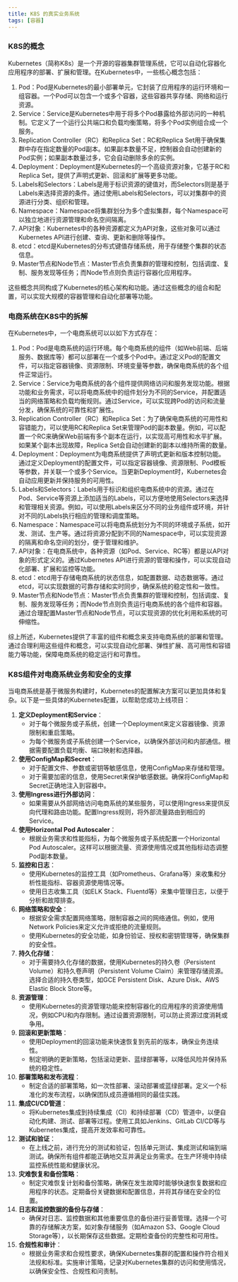 ```yaml
---
title: K8S 的真实业务系统
tags: [容器]
---
```

### K8S的概念

Kubernetes（简称K8s）是一个开源的容器集群管理系统，它可以自动化容器化应用程序的部署、扩展和管理。在Kubernetes中，一些核心概念包括：
1. Pod：Pod是Kubernetes的最小部署单元，它封装了应用程序的运行环境和一组容器。一个Pod可以包含一个或多个容器，这些容器共享存储、网络和运行资源。
2. Service：Service是Kubernetes中用于将多个Pod暴露给外部访问的一种机制。它定义了一个运行公共端口和负载均衡策略，将多个Pod实例组合成一个服务。
3. Replication Controller（RC）和Replica Set：RC和Replica Set用于确保集群中存在指定数量的Pod副本。如果副本数量不足，控制器会自动创建新的Pod实例；如果副本数量过多，它会自动删除多余的实例。
4. Deployment：Deployment是Kubernetes的一个高级资源对象，它基于RC和Replica Set，提供了声明式更新、回滚和扩展等更多功能。
5. Labels和Selectors：Labels是用于标识资源的键值对，而Selectors则是基于Labels来选择资源的条件。通过使用Labels和Selectors，可以对集群中的资源进行分类、组织和管理。
6. Namespace：Namespace将集群划分为多个虚拟集群，每个Namespace可以独立地进行资源管理和命名空间隔离。
7. API对象：Kubernetes中的各种资源都定义为API对象，这些对象可以通过Kubernetes API进行创建、查询、更新和删除等操作。
8. etcd：etcd是Kubernetes的分布式键值存储系统，用于存储整个集群的状态信息。
9. Master节点和Node节点：Master节点负责集群的管理和控制，包括调度、复制、服务发现等任务；而Node节点则负责运行容器化应用程序。

这些概念共同构成了Kubernetes的核心架构和功能。通过这些概念的组合和配置，可以实现大规模的容器管理和自动化部署等功能。

### 电商系统在K8S中的拆解

在Kubernetes中，一个电商系统可以以如下方式存在：

1. Pod：Pod是电商系统的运行环境。每个电商系统的组件（如Web前端、后端服务、数据库等）都可以部署在一个或多个Pod中。通过定义Pod的配置文件，可以指定容器镜像、资源限制、环境变量等参数，确保电商系统的各个组件正常运行。
2. Service：Service为电商系统的各个组件提供网络访问和服务发现功能。根据功能和业务需求，可以将电商系统中的组件划分为不同的Service，并配置适当的网络策略和负载均衡规则。通过Service，可以实现跨Pod的访问和流量分发，确保系统的可靠性和扩展性。
3. Replication Controller（RC）和Replica Set：为了确保电商系统的可用性和容错能力，可以使用RC和Replica Set来管理Pod的副本数量。例如，可以配置一个RC来确保Web前端有多个副本在运行，以实现高可用性和水平扩展。如果某个副本出现故障，Replica Set会自动创建新的副本以维持所需的数量。
4. Deployment：Deployment为电商系统提供了声明式更新和版本控制功能。通过定义Deployment的配置文件，可以指定容器镜像、资源限制、Pod模板等参数，并关联一个或多个Service。当更新Deployment时，Kubernetes会自动应用更新并保持服务的可用性。
5. Labels和Selectors：Labels用于标识和组织电商系统中的资源。通过在Pod、Service等资源上添加适当的Labels，可以方便地使用Selectors来选择和管理相关资源。例如，可以使用Labels来区分不同的业务组件或环境，并针对不同的Labels执行相应的管理和调度策略。
6. Namespace：Namespace可以将电商系统划分为不同的环境或子系统，如开发、测试、生产等。通过将资源分配到不同的Namespace中，可以实现资源的隔离和命名空间的划分，便于管理和维护。
7. API对象：在电商系统中，各种资源（如Pod、Service、RC等）都是以API对象的形式定义的。通过Kubernetes API进行资源的管理和操作，可以实现自动化部署、扩展和监控等功能。
8. etcd：etcd用于存储电商系统的状态信息，如配置数据、动态数据等。通过etcd，可以实现数据的可靠存储和实时同步，确保系统的稳定性和一致性。
9. Master节点和Node节点：Master节点负责集群的管理和控制，包括调度、复制、服务发现等任务；而Node节点则负责运行电商系统的各个组件和容器。通过合理配置Master节点和Node节点，可以实现资源的优化利用和系统的可伸缩性。

综上所述，Kubernetes提供了丰富的组件和概念来支持电商系统的部署和管理。通过合理利用这些组件和概念，可以实现自动化部署、弹性扩展、高可用性和容错能力等功能，保障电商系统的稳定运行和可靠性。

### K8S组件对电商系统业务和安全的支撑

当电商系统是基于微服务构建时，Kubernetes的配置解决方案可以更加具体和复杂。以下是一些具体的Kubernetes配置，以帮助您成功上线项目：

1. **定义Deployment和Service**：
	* 对于每个微服务或子系统，创建一个Deployment来定义容器镜像、资源限制和重启策略。
	* 为每个微服务或子系统创建一个Service，以确保外部访问和内部通信。根据需要配置负载均衡、端口映射和选择器。
2. **使用ConfigMap和Secret**：
	* 对于配置文件、参数或密钥等敏感信息，使用ConfigMap来存储和管理。
	* 对于需要加密的信息，使用Secret来保护敏感数据。确保将ConfigMap和Secret正确地注入到容器中。
3. **使用Ingress进行外部访问**：
	* 如果需要从外部网络访问电商系统的某些服务，可以使用Ingress来提供反向代理和路由功能。配置Ingress规则，将外部流量路由到相应的Service。
4. **使用Horizontal Pod Autoscaler**：
	* 根据业务需求和性能指标，为每个微服务或子系统配置一个Horizontal Pod Autoscaler。这样可以根据流量、资源使用情况或其他指标动态调整Pod副本数量。
5. **监控和日志**：
	* 使用Kubernetes的监控工具（如Prometheus、Grafana等）来收集和分析性能指标、容器资源使用情况等。
	* 使用日志收集工具（如ELK Stack、Fluentd等）来集中管理日志，以便于分析和故障排查。
6. **网络策略和安全**：
	* 根据安全需求配置网络策略，限制容器之间的网络通信。例如，使用Network Policies来定义允许或拒绝的流量规则。
	* 使用Kubernetes的安全功能，如身份验证、授权和密钥管理等，确保集群的安全性。
7. **持久化存储**：
	* 对于需要持久化存储的数据，使用Kubernetes的持久卷（Persistent Volume）和持久卷声明（Persistent Volume Claim）来管理存储资源。选择合适的持久卷类型，如GCE Persistent Disk、Azure Disk、AWS Elastic Block Store等。
8. **资源管理**：
	* 使用Kubernetes的资源管理功能来控制容器化的应用程序的资源使用情况，例如CPU和内存限制。通过设置资源限制，可以防止资源过度消耗或争用。
9. **回滚和更新策略**：
	* 使用Deployment的回滚功能来快速恢复到先前的版本，确保业务连续性。
	* 制定明确的更新策略，包括滚动更新、蓝绿部署等，以降低风险并保持系统的稳定性。
10. **部署策略和发布流程**：
	* 制定合适的部署策略，如一次性部署、滚动部署或蓝绿部署。定义一个标准化的发布流程，以确保团队成员遵循相同的最佳实践。
11. **集成CI/CD管道**：
	* 将Kubernetes集成到持续集成（CI）和持续部署（CD）管道中，以便自动化构建、测试、部署等过程。使用工具如Jenkins、GitLab CI/CD等与Kubernetes集成，提高开发效率和可靠性。
12. **测试和验证**：
	* 在上线之前，进行充分的测试和验证，包括单元测试、集成测试和端到端测试。确保所有组件都能正确地交互并满足业务需求。在生产环境中持续监控系统性能和健康状况。
13. **灾难恢复和备份策略**：
	* 制定灾难恢复计划和备份策略，确保在发生故障时能够快速恢复数据和应用程序的状态。定期备份关键数据和配置信息，并将其存储在安全的位置。
14. **日志和监控数据的备份与存储**：
	* 确保对日志、监控数据和其他重要信息的备份进行妥善管理。选择一个可靠的存储解决方案，如对象存储服务（如Amazon S3、Google Cloud Storage等），以长期保存这些数据。定期检查备份的完整性和可用性。
15. **合规性和审计**：
	* 根据业务需求和合规性要求，确保Kubernetes集群的配置和操作符合相关法规和标准。实施审计策略，记录对Kubernetes集群的访问和使用情况，以确保安全性、合规性和问责制。